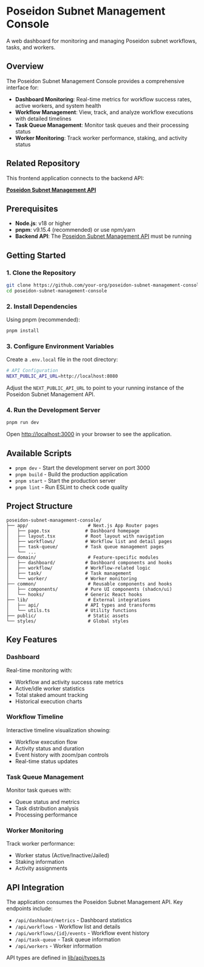 # Poseidon Subnet Management Console

A web dashboard for monitoring and managing Poseidon subnet workflows, tasks, and workers.

## Overview

The Poseidon Subnet Management Console provides a comprehensive interface for:

- **Dashboard Monitoring**: Real-time metrics for workflow success rates, active workers, and system health
- **Workflow Management**: View, track, and analyze workflow executions with detailed timelines
- **Task Queue Management**: Monitor task queues and their processing status
- **Worker Monitoring**: Track worker performance, staking, and activity status

## Related Repository

This frontend application connects to the backend API:

**[Poseidon Subnet Management API](https://github.com/piplabs/poseidon-subnet-management-api)**

## Prerequisites

- **Node.js**: v18 or higher
- **pnpm**: v9.15.4 (recommended) or use npm/yarn
- **Backend API**: The [Poseidon Subnet Management API](https://github.com/piplabs/poseidon-subnet-management-api) must be running

## Getting Started

### 1. Clone the Repository

```bash
git clone https://github.com/your-org/poseidon-subnet-management-console.git
cd poseidon-subnet-management-console
```

### 2. Install Dependencies

Using pnpm (recommended):

```bash
pnpm install
```

### 3. Configure Environment Variables

Create a `.env.local` file in the root directory:

```bash
# API Configuration
NEXT_PUBLIC_API_URL=http://localhost:8080
```

Adjust the `NEXT_PUBLIC_API_URL` to point to your running instance of the Poseidon Subnet Management API.

### 4. Run the Development Server

```bash
pnpm run dev
```

Open [http://localhost:3000](http://localhost:3000) in your browser to see the application.

## Available Scripts

- `pnpm dev` - Start the development server on port 3000
- `pnpm build` - Build the production application
- `pnpm start` - Start the production server
- `pnpm lint` - Run ESLint to check code quality

## Project Structure

```
poseidon-subnet-management-console/
├── app/                      # Next.js App Router pages
│   ├── page.tsx             # Dashboard homepage
│   ├── layout.tsx           # Root layout with navigation
│   ├── workflows/           # Workflow list and detail pages
│   ├── task-queue/          # Task queue management pages
│   └── ...
├── domain/                   # Feature-specific modules
│   ├── dashboard/           # Dashboard components and hooks
│   ├── workflow/            # Workflow-related logic
│   ├── task/                # Task management
│   └── worker/              # Worker monitoring
├── common/                   # Reusable components and hooks
│   ├── components/          # Pure UI components (shadcn/ui)
│   └── hooks/               # Generic React hooks
├── lib/                      # External integrations
│   ├── api/                 # API types and transforms
│   └── utils.ts             # Utility functions
├── public/                   # Static assets
└── styles/                   # Global styles
```

## Key Features

### Dashboard

Real-time monitoring with:

- Workflow and activity success rate metrics
- Active/idle worker statistics
- Total staked amount tracking
- Historical execution charts

### Workflow Timeline

Interactive timeline visualization showing:

- Workflow execution flow
- Activity status and duration
- Event history with zoom/pan controls
- Real-time status updates

### Task Queue Management

Monitor task queues with:

- Queue status and metrics
- Task distribution analysis
- Processing performance

### Worker Monitoring

Track worker performance:

- Worker status (Active/Inactive/Jailed)
- Staking information
- Activity assignments

## API Integration

The application consumes the Poseidon Subnet Management API. Key endpoints include:

- `/api/dashboard/metrics` - Dashboard statistics
- `/api/workflows` - Workflow list and details
- `/api/workflows/{id}/events` - Workflow event history
- `/api/task-queue` - Task queue information
- `/api/workers` - Worker information

API types are defined in [lib/api/types.ts](lib/api/types.ts)
